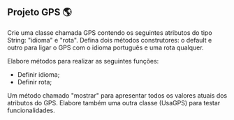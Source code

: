 ## Projeto GPS 🌎

Crie uma classe chamada GPS contendo os seguintes atributos do tipo String: "idioma" e "rota". Defina dois métodos construtores: o default e outro para ligar o GPS com o idioma português e uma rota qualquer.

Elabore métodos para realizar as seguintes funções:
- Definir idioma;
- Definir rota;

Um método chamado "mostrar" para apresentar todos os valores atuais dos atributos do GPS. Elabore também uma outra classe (UsaGPS) para testar funcionalidades.